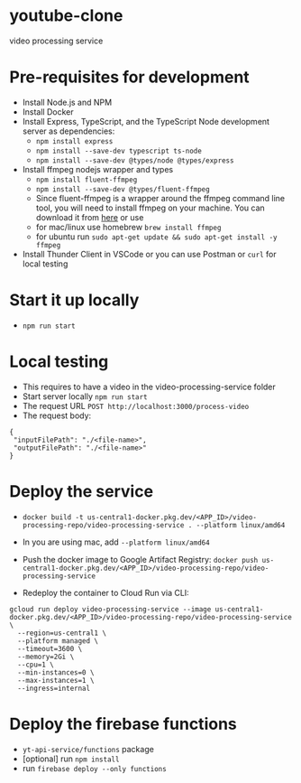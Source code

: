 # youtube-clone
video processing service

# Pre-requisites for development
- Install Node.js and NPM
- Install Docker
- Install Express, TypeScript, and the TypeScript Node development server as dependencies:
  - `npm install express`
  - `npm install --save-dev typescript ts-node`
  - `npm install --save-dev @types/node @types/express`
- Install ffmpeg nodejs wrapper and types
  - `npm install fluent-ffmpeg`
  - `npm install --save-dev @types/fluent-ffmpeg`
  - Since fluent-ffmpeg is a wrapper around the ffmpeg command line tool, you will need to install ffmpeg on your machine. You can download it from [here](https://ffmpeg.org/download.html) or use 
   - for mac/linux use homebrew `brew install ffmpeg`
   - for ubuntu run `sudo apt-get update && sudo apt-get install -y ffmpeg`
- Install Thunder Client in VSCode or you can use Postman or `curl` for local testing



# Start it up locally
- `npm run start`

# Local testing
 - This requires to have a video in the video-processing-service folder
 - Start server locally `npm run start`
 - The request URL `POST http://localhost:3000/process-video`
 - The request body: 
 ```
 {
  "inputFilePath": "./<file-name>",
  "outputFilePath": "./<file-name>"
 }
```

# Deploy the service

- `docker build -t us-central1-docker.pkg.dev/<APP_ID>/video-processing-repo/video-processing-service . --platform linux/amd64`
- In you are using mac, add `--platform linux/amd64`
- Push the docker image to Google Artifact Registry: `docker push us-central1-docker.pkg.dev/<APP_ID>/video-processing-repo/video-processing-service`

- Redeploy the container to Cloud Run via CLI:
```
gcloud run deploy video-processing-service --image us-central1-docker.pkg.dev/<APP_ID>/video-processing-repo/video-processing-service \
  --region=us-central1 \
  --platform managed \
  --timeout=3600 \
  --memory=2Gi \
  --cpu=1 \
  --min-instances=0 \
  --max-instances=1 \
  --ingress=internal
```

# Deploy the firebase functions
- `yt-api-service/functions` package
- [optional] run `npm install`
- run `firebase deploy --only functions`
